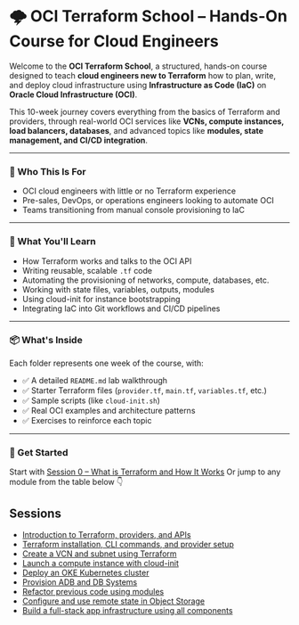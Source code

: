 # 🌩️ OCI Terraform School – Hands-On Course for Cloud Engineers

Welcome to the **OCI Terraform School**, a structured, hands-on course designed to teach **cloud engineers new to Terraform** how to plan, write, and deploy cloud infrastructure using **Infrastructure as Code (IaC)** on **Oracle Cloud Infrastructure (OCI)**.

This 10-week journey covers everything from the basics of Terraform and providers, through real-world OCI services like **VCNs, compute instances, load balancers, databases**, and advanced topics like **modules, state management, and CI/CD integration**.

---

### 🎯 Who This Is For

- OCI cloud engineers with little or no Terraform experience
- Pre-sales, DevOps, or operations engineers looking to automate OCI
- Teams transitioning from manual console provisioning to IaC

---

### 🧭 What You'll Learn

- How Terraform works and talks to the OCI API  
- Writing reusable, scalable `.tf` code  
- Automating the provisioning of networks, compute, databases, etc.  
- Working with state files, variables, outputs, modules  
- Using cloud-init for instance bootstrapping  
- Integrating IaC into Git workflows and CI/CD pipelines

---

### 📦 What's Inside

Each folder represents one week of the course, with:

- ✅ A detailed `README.md` lab walkthrough
- ✅ Starter Terraform files (`provider.tf`, `main.tf`, `variables.tf`, etc.)
- ✅ Sample scripts (like `cloud-init.sh`)
- ✅ Real OCI examples and architecture patterns
- ✅ Exercises to reinforce each topic

---

### 🚀 Get Started

Start with [Session 0 – What is Terraform and How It Works](./session0_intro_to_terraform/README.md)
Or jump to any module from the table below 👇

## Sessions
- [Introduction to Terraform, providers, and APIs](./session0_intro_to_terraform/README.md)
- [Terraform installation, CLI commands, and provider setup](./session1_setup_and_basics/README.md)
- [Create a VCN and subnet using Terraform](./session2_vcn_and_subnet/README.md)
- [Launch a compute instance with cloud-init](./session3_compute_instance/README.md)
- [Deploy an OKE Kubernetes cluster](./session4_oke_cluster/README.md)
- [Provision ADB and DB Systems](./session5_oci_databases/README.md)
- [Refactor previous code using modules](./session6_modules/README.md)
- [Configure and use remote state in Object Storage](./session7_remote_state/README.md)
- [Build a full-stack app infrastructure using all components](./session8_final_project/README.md)
